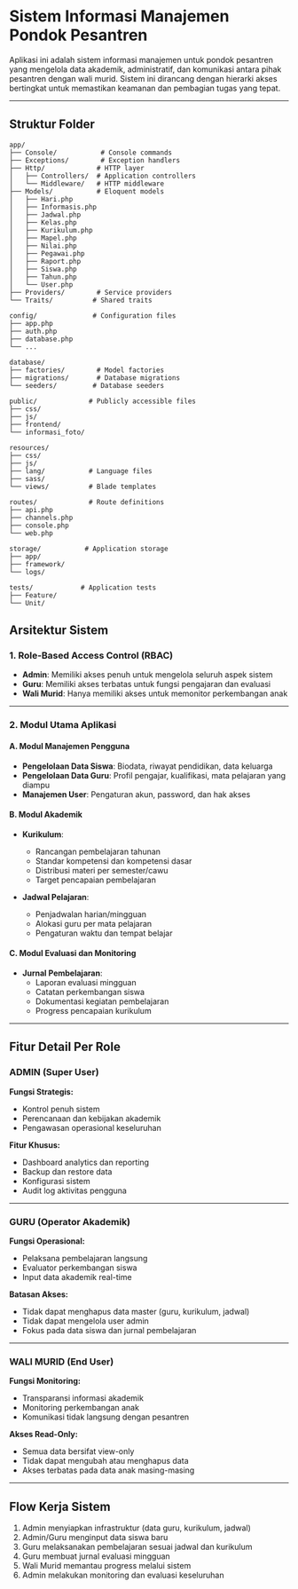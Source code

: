 # Sistem Informasi Manajemen Pondok Pesantren

Aplikasi ini adalah sistem informasi manajemen untuk pondok pesantren yang mengelola data akademik, administratif, dan komunikasi antara pihak pesantren dengan wali murid. Sistem ini dirancang dengan hierarki akses bertingkat untuk memastikan keamanan dan pembagian tugas yang tepat.

---

## Struktur Folder

```
app/
├── Console/           # Console commands
├── Exceptions/        # Exception handlers
├── Http/             # HTTP layer
│   ├── Controllers/  # Application controllers
│   └── Middleware/   # HTTP middleware
├── Models/           # Eloquent models
│   ├── Hari.php
│   ├── Informasis.php
│   ├── Jadwal.php
│   ├── Kelas.php
│   ├── Kurikulum.php
│   ├── Mapel.php
│   ├── Nilai.php
│   ├── Pegawai.php
│   ├── Raport.php
│   ├── Siswa.php
│   ├── Tahun.php
│   └── User.php
├── Providers/        # Service providers
└── Traits/          # Shared traits

config/              # Configuration files
├── app.php
├── auth.php
├── database.php
└── ...

database/
├── factories/        # Model factories
├── migrations/       # Database migrations
└── seeders/         # Database seeders

public/             # Publicly accessible files
├── css/
├── js/
├── frontend/
└── informasi_foto/

resources/
├── css/
├── js/
├── lang/           # Language files
├── sass/
└── views/          # Blade templates

routes/             # Route definitions
├── api.php
├── channels.php
├── console.php
└── web.php

storage/           # Application storage
├── app/
├── framework/
└── logs/

tests/            # Application tests
├── Feature/
└── Unit/
```

## Arsitektur Sistem

### 1. Role-Based Access Control (RBAC)

- **Admin**: Memiliki akses penuh untuk mengelola seluruh aspek sistem  
- **Guru**: Memiliki akses terbatas untuk fungsi pengajaran dan evaluasi  
- **Wali Murid**: Hanya memiliki akses untuk memonitor perkembangan anak  

---

### 2. Modul Utama Aplikasi

#### A. Modul Manajemen Pengguna

- **Pengelolaan Data Siswa**: Biodata, riwayat pendidikan, data keluarga  
- **Pengelolaan Data Guru**: Profil pengajar, kualifikasi, mata pelajaran yang diampu  
- **Manajemen User**: Pengaturan akun, password, dan hak akses  

#### B. Modul Akademik

- **Kurikulum**:
  - Rancangan pembelajaran tahunan  
  - Standar kompetensi dan kompetensi dasar  
  - Distribusi materi per semester/cawu  
  - Target pencapaian pembelajaran  

- **Jadwal Pelajaran**:
  - Penjadwalan harian/mingguan  
  - Alokasi guru per mata pelajaran  
  - Pengaturan waktu dan tempat belajar  

#### C. Modul Evaluasi dan Monitoring

- **Jurnal Pembelajaran**:
  - Laporan evaluasi mingguan  
  - Catatan perkembangan siswa  
  - Dokumentasi kegiatan pembelajaran  
  - Progress pencapaian kurikulum  

---

## Fitur Detail Per Role

### ADMIN (Super User)

**Fungsi Strategis:**

- Kontrol penuh sistem  
- Perencanaan dan kebijakan akademik  
- Pengawasan operasional keseluruhan  

**Fitur Khusus:**

- Dashboard analytics dan reporting  
- Backup dan restore data  
- Konfigurasi sistem  
- Audit log aktivitas pengguna  

---

### GURU (Operator Akademik)

**Fungsi Operasional:**

- Pelaksana pembelajaran langsung  
- Evaluator perkembangan siswa  
- Input data akademik real-time  

**Batasan Akses:**

- Tidak dapat menghapus data master (guru, kurikulum, jadwal)  
- Tidak dapat mengelola user admin  
- Fokus pada data siswa dan jurnal pembelajaran  

---

### WALI MURID (End User)

**Fungsi Monitoring:**

- Transparansi informasi akademik  
- Monitoring perkembangan anak  
- Komunikasi tidak langsung dengan pesantren  

**Akses Read-Only:**

- Semua data bersifat view-only  
- Tidak dapat mengubah atau menghapus data  
- Akses terbatas pada data anak masing-masing  

---

## Flow Kerja Sistem

1. Admin menyiapkan infrastruktur (data guru, kurikulum, jadwal)  
2. Admin/Guru menginput data siswa baru  
3. Guru melaksanakan pembelajaran sesuai jadwal dan kurikulum  
4. Guru membuat jurnal evaluasi mingguan  
5. Wali Murid memantau progress melalui sistem  
6. Admin melakukan monitoring dan evaluasi keseluruhan
